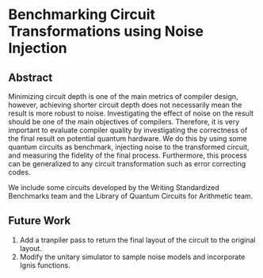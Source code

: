 # Benchmarking Circuit Transformations using Noise Injection

## Abstract

Minimizing circuit depth is one of the main metrics of compiler design, however, achieving shorter circuit depth does not necessarily mean the result is more robust to noise. Investigating the effect of noise on the result should be one of the main objectives of compilers. Therefore, it is very important to evaluate compiler quality by investigating the correctness of the final result on potential quantum hardware. We do this by using some quantum circuits as benchmark, injecting noise to the transformed circuit, and measuring the fidelity of the final process. Furthermore, this process can be generalized to any circuit transformation such as error correcting codes.

We include some circuits developed by the Writing Standardized Benchmarks team and the Library of Quantum Circuits for Arithmetic team.

## Future Work

1. Add a tranpiler pass to return the final layout of the circuit to the original layout.
2. Modify the unitary simulator to sample noise models and incorporate Ignis functions.
